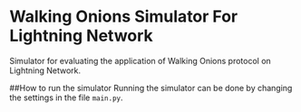# Walking Onions Simulator For Lightning Network
Simulator for evaluating the application of Walking Onions protocol on Lightning Network.

##How to run the simulator
Running the simulator can be done by changing the settings in the file `main.py`.